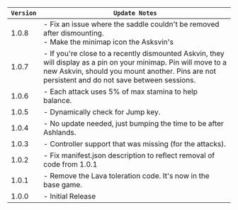 | `Version` | `Update Notes`                                                                                                                                                                                                    |
|-----------|-------------------------------------------------------------------------------------------------------------------------------------------------------------------------------------------------------------------|
| 1.0.8     | - Fix an issue where the saddle couldn't be removed after dismounting.  <br/> - Make the minimap icon the Asksvin's                                                                                               |
| 1.0.7     | - If you're close to a recently dismounted Askvin, they will display as a pin on your minimap. Pin will move to a new Askvin, should you mount another. Pins are not persistent and do not save between sessions. |
| 1.0.6     | - Each attack uses 5% of max stamina to help balance.                                                                                                                                                             |
| 1.0.5     | - Dynamically check for Jump key.                                                                                                                                                                                 |
| 1.0.4     | - No update needed, just bumping the time to be after Ashlands.                                                                                                                                                   |
| 1.0.3     | - Controller support that was missing (for the attacks).                                                                                                                                                          |
| 1.0.2     | - Fix manifest.json description to reflect removal of code from 1.0.1                                                                                                                                             |
| 1.0.1     | - Remove the Lava toleration code. It's now in the base game.                                                                                                                                                     |
| 1.0.0     | - Initial Release                                                                                                                                                                                                 |